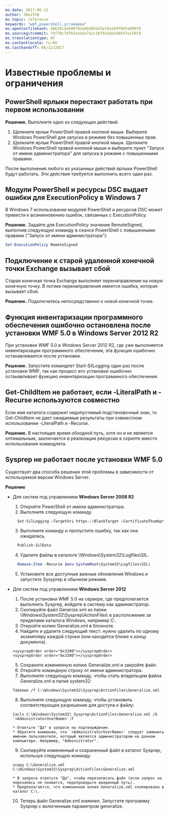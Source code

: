 ```yaml
---
ms.date: 2017-06-12
author: JKeithB
ms.topic: reference
keywords: "wmf,powershell,установка"
ms.openlocfilehash: e8620cdeb90792e86d091d3e19a169f9dfa690f9
ms.sourcegitcommit: 75f70c7df01eea5e7a2c16f9a3ab1dd437a1f8fd
ms.translationtype: HT
ms.contentlocale: ru-RU
ms.lasthandoff: 06/12/2017
---
```

<a id="known-issues-and-limitations" class="xliff"></a>
# Известные проблемы и ограничения

<a id="powershell-shortcuts-are-broken-when-used-for-the-first-time" class="xliff"></a>
PowerShell ярлыки перестают работать при первом использовании
------------------------------------------------------------

**Решение.** Выполните одно из следующих действий:

1.  Щелкните ярлык PowerShell правой кнопкой мыши. Выберите Windows PowerShell для запуска в режиме без повышенных прав.
2.  Щелкните ярлык PowerShell правой кнопкой мыши. Щелкните Windows PowerShell правой кнопкой мыши и выберите пункт "Запуск от имени администратора" для запуска в режиме с повышенными правами.

После выполнения любого из указанных действий ярлыки PowerShell будут работать. Эти действия требуется выполнить всего один раз.


<a id="powershell-modules-and-dsc-resources-report-errors-about-executionpolicy-on-windows-7" class="xliff"></a>
Модули PowerShell и ресурсы DSC выдает ошибки для ExecutionPolicy в Windows 7
-------------------------------------------------------------------------------------
В Windows 7 использование модулей PowerShell и ресурсов DSC может привести к возникновению ошибок, связанных с ExecutionPolicy.

**Решение.** Задайте для ExecutionPolicy значение RemoteSigned, выполнив следующую команду в сеансе PowerShell с повышенными правами ("Запуск от имени администратора"):

```powershell
Set-ExecutionPolicy RemoteSigned
```

<a id="connecting-to-an-old-remote-exchange-endpoint-causes-a-crash" class="xliff"></a>
Подключение к старой удаленной конечной точки Exchange вызывает сбой
------------------------------------------------------------

Старая конечная точка Exchange выполняет перенаправление на новую конечную точку. В логике перенаправления имеется ошибка, которая вызывает сбой.

**Решение.** Подключитесь непосредственно к новой конечной точке.


<a id="software-inventory-logging-feature-is-erroneously-stopped-after-wmf-50-installation-on-windows-server-2012-r2" class="xliff"></a>
Функция инвентаризации программного обеспечения ошибочно остановлена после установки WMF 5.0 в Windows Server 2012 R2
-------------------------------------------------------------------------------------------------------------

При установке WMF 5.0 в Windows Server 2012 R2, где уже выполняется инвентаризации программного обеспечения, эта функция ошибочно останавливается после установки.

**Решение.** Запустите командлет Start-SilLogging один раз после установки WMF, так как процесс его установки ошибочно останавливает функцию инвентаризации программного обеспечения.

<a id="get-childitem-does-not-work-if--literalpath-and--recurse-are-used-together" class="xliff"></a>
Get-ChildItem не работает, если -LiteralPath и -Recurse используются совместно
--------------------------------------------------------------------------

Если имя каталога содержит недопустимый подстановочный знак, то Get-ChildItem не дает ожидаемые результаты при совместном использовании -LiteralPath и -Recurse.

**Решение.** В настоящее время обходной путь, хотя он и не является оптимальным, заключается в реализации рекурсии в скрипте вместо использования командлета.


<a id="sysprep-fails-after-wmf-50-installation" class="xliff"></a>
Sysprep не работает после установки WMF 5.0
----------------------------------------

Существует два способа решения этой проблемы в зависимости от используемой версии Windows Server.

**Решение**
- Для систем под управлением **Windows Server 2008 R2**
  1. Откройте PowerShell от имени администратора.
  2. Выполните следующую команду. 
  
  ```powershell
    Set-SilLogging –TargetUri https://BlankTarget –CertificateThumbprint 0123456789
  ```
  3. Выполните команду и пропустите ошибку, так как она ожидалась.
  
  ```powershell
    Publish-SilData
   ```
  4. Удалите файлы в каталоге \Windows\System32\Logfiles\SIL\.
  
  ```powershell
    Remove-Item -Recurse $env:SystemRoot\System32\Logfiles\SIL\
  ```
  5. Установите все доступные важные обновления Windows и запустите Sysyprep в обычном режиме.
  
- Для систем под управлением **Windows Server 2012**
  1.    После установки WMF 5.0 на сервере, где предполагается выполнить Sysprep, войдите в систему как администратор.
  2.    Скопируйте файл Generize.xml из папки \Windows\System32\Sysprep\ActionFiles\ в расположение за пределами каталога Windows, например C:\.
  3.    Откройте копию Generalize.xml в блокноте.
  4.    Найдите и удалите следующий текст: нужно удалить по одному экземпляру каждой строки (они находятся ближе к концу документа).

    ```
    <sysprepOrder order="0x3200"></sysprepOrder>
    <sysprepOrder order="0x3300"></sysprepOrder>
    ```

  5.    Сохраните измененную копию Generalize.xml и закройте файл.
  6.    Откройте командную строку от имени администратора.
  7.    Выполните следующую команду, чтобы стать владельцем файла Generalize.xml в папке system32:

    ```
    Takeown /f C:\Windows\System32\Sysprep\ActionFiles\Generalize.xml 
    ```

  8.    Выполните следующую команду, чтобы установить соответствующее разрешение для доступа к файлу:

    ```
    Cacls C:\Windows\System32\ Sysprep\ActionFiles\Generalize.xml /G `<AdministratorUserName>`:F 
    ```
      * Ответьте "Да" в запросе на подтверждение. 
      * Обратите внимание, что `<AdministratorUserName>` следует заменить именем пользователя, который является администратором на данном компьютере. Например, "Administrator".
      
  9.    Скопируйте измененный и сохраненный файл в каталог Sysprep, используя следующую команду:

    ```
    xcopy C:\Generalize.xml C:\Windows\System32\Sysprep\ActionFiles\Generalize.xml 
    ```
      * В запросе ответьте "Да", чтобы перезаписать файл (если запрос на перезапись не появится, перепроверьте введенный путь).
      * Предполагается, что измененная копия Generalize.xml скопирована в каталог C:\.

  10.   Теперь файл Generalize.xml изменен. Запустите программу Sysprep с включенным параметром generalize.

